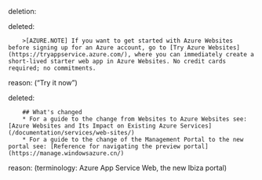 deletion:

deleted:

		>[AZURE.NOTE] If you want to get started with Azure Websites before signing up for an Azure account, go to [Try Azure Websites](https://tryappservice.azure.com/), where you can immediately create a short-lived starter web app in Azure Websites. No credit cards required; no commitments.

reason: (“Try it now”)

deleted:

		## What's changed
		* For a guide to the change from Websites to Azure Websites see: [Azure Websites and Its Impact on Existing Azure Services](/documentation/services/web-sites/)
		* For a guide to the change of the Management Portal to the new portal see: [Reference for navigating the preview portal](https://manage.windowsazure.cn/)

reason: (terminology: Azure App Service Web, the new Ibiza portal)
